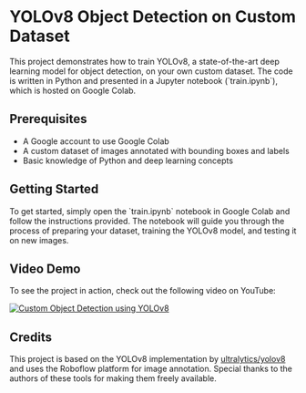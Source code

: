 # YOLOv8 Object Detection on Custom Dataset

This project demonstrates how to train YOLOv8, a state-of-the-art deep learning model for object detection, on your own custom dataset. The code is written in Python and presented in a Jupyter notebook (\`train.ipynb\`), which is hosted on Google Colab.

## Prerequisites

- A Google account to use Google Colab
- A custom dataset of images annotated with bounding boxes and labels
- Basic knowledge of Python and deep learning concepts

## Getting Started

To get started, simply open the \`train.ipynb\` notebook in Google Colab and follow the instructions provided. The notebook will guide you through the process of preparing your dataset, training the YOLOv8 model, and testing it on new images.

## Video Demo

To see the project in action, check out the following video on YouTube:

[![Custom Object Detection using YOLOv8](https://img.youtube.com/vi/GCsHceNrlfw/maxresdefault.jpg)](https://www.youtube.com/watch?v=GCsHceNrlfw "Custom Object Detection using YOLOv8")

## Credits

This project is based on the YOLOv8 implementation by [ultralytics/yolov8](https://github.com/ultralytics/yolov8) and uses the Roboflow platform for image annotation. Special thanks to the authors of these tools for making them freely available.


